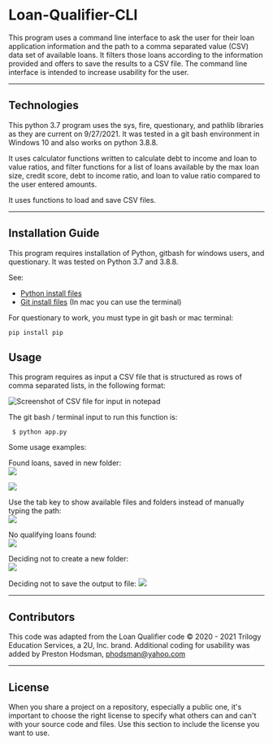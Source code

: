 # Loan-Qualifier-CLI
This program uses a command line interface to ask the user for their loan application information and the path to a comma separated value (CSV) data set of available loans. It filters those loans according to the information provided and offers to save the results to a CSV file. The command line interface is intended to increase usability for the user.

---

## Technologies

This python 3.7 program uses the sys, fire, questionary, and pathlib libraries as they are current on 9/27/2021. It was tested in a git bash environment in Windows 10 and also works on python 3.8.8. 

It uses calculator functions written to calculate debt to income and loan to value ratios, and filter functions for a list of loans available by the max loan size, credit score, debt to income ratio, and loan to value ratio compared to the user entered amounts.

It uses functions to load and save CSV files.

---

## Installation Guide

This program requires installation of Python, gitbash for windows users, and questionary. It was tested on Python 3.7 and 3.8.8.

See:
- [Python install files](https://www.python.org/downloads/)
- [Git install files](https://git-scm.com/downloads) (In mac you can use the terminal)

For questionary to work, you must type in git bash or mac terminal:

```pip install pip```


## Usage

This program requires as input a CSV file that is structured as rows of comma separated lists, in the following format:

![Screenshot of CSV file for input in notepad](https://github.com/phodsman/Loan-Qualifier-CLI/blob/main/Screenshot%202021-09-27%20124518.png?raw=true)

The git bash / terminal input to run this function is:

``` $ python app.py```

Some usage examples:

Found loans, saved in new folder:  
![](https://github.com/phodsman/Loan-Qualifier-CLI/blob/main/Screenshot%202021-09-27%20112931.png?raw=true)  

![](https://github.com/phodsman/Loan-Qualifier-CLI/blob/main/Screenshot%202021-09-27%20120216.png?raw=true)

Use the tab key to show available files and folders instead of manually typing the path:  
![](https://github.com/phodsman/Loan-Qualifier-CLI/blob/main/Screenshot%202021-09-27%20120257.png?raw=true)

No qualifying loans found:  
![](https://github.com/phodsman/Loan-Qualifier-CLI/blob/main/Screenshot%202021-09-27%20120351.png?raw=true)

Deciding not to create a new folder:  
![](https://github.com/phodsman/Loan-Qualifier-CLI/blob/main/Screenshot%202021-09-27%20120618.png?raw=true)

Deciding not to save the output to file:
![](https://github.com/phodsman/Loan-Qualifier-CLI/blob/main/Screenshot%202021-09-27%20120704.png?raw=true)

---

## Contributors

This code was adapted from the Loan Qualifier code © 2020 - 2021 Trilogy Education Services, a 2U, Inc. brand.
Additional coding for usability was added by Preston Hodsman, phodsman@yahoo.com

---

## License

When you share a project on a repository, especially a public one, it's important to choose the right license to specify what others can and can't with your source code and files. Use this section to include the license you want to use.